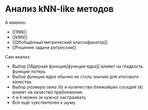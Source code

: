 # Анализ kNN-like методов

А именно:
* [[1NN]]
* [[kNN]]
* [[Обобщённый метрический классификатор]]
* [[Решение задачи регрессии]]

Сам анализ:
* Выбор [[Ядерная функция|функции ядра]] влияет на гладкость функции потерь
* Выбор *функции ядра* обычно не столь значим для итогового качества
* Выбор *размера окна* ($h$) и *количества ближайших соседей* ($k$) влияет на качество приближения
* $h$ и $k$ можно (и нужно) настраивать
* Всё ещё чувствителен к шуму